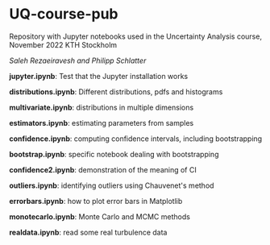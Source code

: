 # UQ-course-pub

Repository with Jupyter notebooks used in the Uncertainty Analysis course, November 2022 KTH Stockholm

*Saleh Rezaeiravesh and Philipp Schlatter*

**jupyter.ipynb**: Test that the Jupyter installation works

**distributions.ipynb**: Different distributions, pdfs and histograms

**multivariate.ipynb**: distributions in multiple dimensions

**estimators.ipynb**: estimating parameters from samples

**confidence.ipynb**: computing confidence intervals, including bootstrapping

**bootstrap.ipynb**: specific notebook dealing with bootstrapping

**confidence2.ipynb**: demonstration of the meaning of CI

**outliers.ipynb**: identifying outliers using Chauvenet's method

**errorbars.ipynb**: how to plot error bars in Matplotlib

**monotecarlo.ipynb**: Monte Carlo and MCMC methods

**realdata.ipynb**: read some real turbulence data

